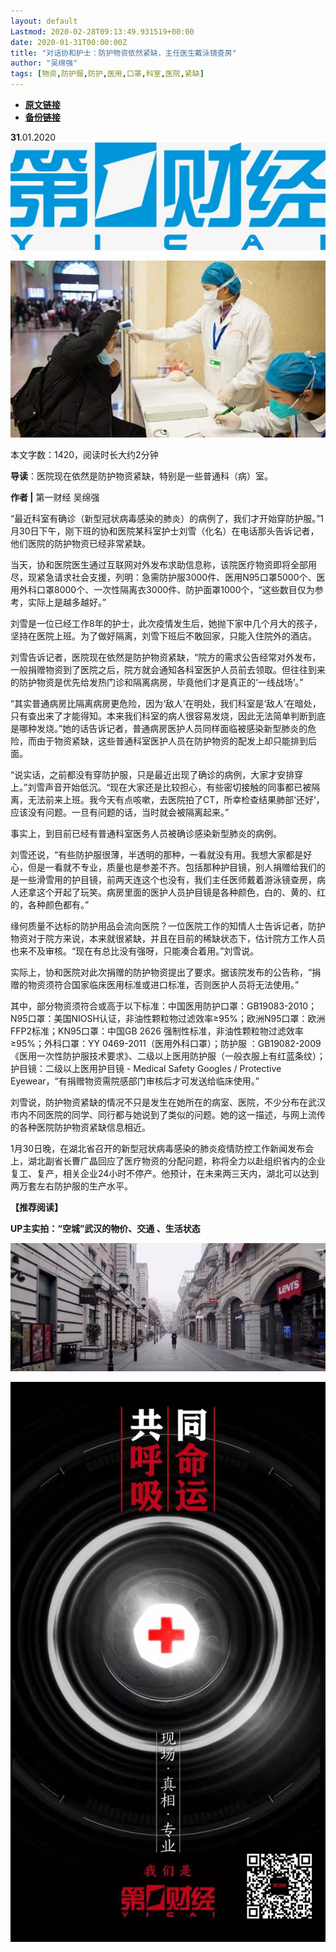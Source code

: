 ```yaml
---
layout: default
Lastmod: 2020-02-28T09:13:49.931519+00:00
date: 2020-01-31T00:00:00Z
title: "对话协和护士：防护物资依然紧缺，主任医生戴泳镜查房"
author: "吴绵强"
tags: [物资,防护服,防护,医用,口罩,科室,医院,紧缺]
---
```


* [**原文链接**](http://mp.weixin.qq.com/s?__biz=MjM5MTM3NTMwNA==&mid=2660911582&idx=2&sn=b5ea61fde83339dbda098083cebe37e4&chksm=bdd863798aafea6f2a7b9e0e7d6a59b036e6c3d90bb5a998a2212e3c9791dc9b36b66eb46c5b#rd)
* [**备份链接**](http://archive.is/nZEYq)


  

**31**.01.2020![](/images/post/b964456eeb895c5ca2180c84e43a5c1c.jpg)

![](/images/post/c18b134192bad80bb018e226e880d901.jpg)

本文字数：1420，阅读时长大约2分钟

**导读**：医院现在依然是防护物资紧缺，特别是一些普通科（病）室。

  

**作者 |** 第一财经 吴绵强

“最近科室有确诊（新型冠状病毒感染的肺炎）的病例了，我们才开始穿防护服。”1月30日下午，刚下班的协和医院某科室护士刘雪（化名）在电话那头告诉记者，他们医院的防护物资已经非常紧缺。

当天，协和医院医生通过互联网对外发布求助信息称，该院医疗物资即将全部用尽，现紧急请求社会支援，列明：急需防护服3000件、医用N95口罩5000个、医用外科口罩8000个、一次性隔离衣3000件、防护面罩1000个，“这些数目仅为参考，实际上是越多越好。”

刘雪是一位已经工作8年的护士，此次疫情发生后，她抛下家中几个月大的孩子，坚持在医院上班。为了做好隔离，刘雪下班后不敢回家，只能入住院外的酒店。

刘雪告诉记者，医院现在依然是防护物资紧缺，“院方的需求公告经常对外发布，一般捐赠物资到了医院之后，院方就会通知各科室医护人员前去领取。但往往到来的防护物资是优先给发热门诊和隔离病房，毕竟他们才是真正的‘一线战场’。”

“其实普通病房比隔离病房更危险，因为‘敌人’在明处，我们科室是‘敌人’在暗处，只有查出来了才能得知。本来我们科室的病人很容易发烧，因此无法简单判断到底是哪种发烧。”她的话告诉记者，普通病房医护人员同样面临被感染新型肺炎的危险，而由于物资紧缺，这些普通科室医护人员在防护物资的配发上却只能排到后面。

“说实话，之前都没有穿防护服，只是最近出现了确诊的病例，大家才安排穿上。”刘雪声音开始低沉。“现在大家还是比较担心，有些密切接触的同事都已被隔离，无法前来上班。我今天有点咳嗽，去医院拍了CT，所幸检查结果肺部‘还好’，应该没有问题。一旦有问题的话，当时就会被隔离起来。”

事实上，到目前已经有普通科室医务人员被确诊感染新型肺炎的病例。

刘雪还说，“有些防护服很薄，半透明的那种，一看就没有用。我想大家都是好心，但是一看就不专业，质量也是参差不齐。包括那种护目镜，别人捐赠给我们的是一些滑雪用的护目镜，前两天连这个也没有，我们主任医师戴着游泳镜查房，病人还拿这个开起了玩笑。病房里面的医护人员护目镜是各种颜色，白的、黄的、红的，各种颜色都有。”

缘何质量不达标的防护用品会流向医院？一位医院工作的知情人士告诉记者，防护物资对于院方来说，本来就很紧缺，并且在目前的稀缺状态下，估计院方工作人员也来不及审核。“现在有总比没有强呀，只能凑合着用。”刘雪说。

实际上，协和医院对此次捐赠的防护物资提出了要求。据该院发布的公告称，“捐赠的物资须符合国家临床医用标准或进口标准，否则医护人员将无法使用。”

其中，部分物资须符合或高于以下标准：中国医用防护口罩：GB19083-2010；N95口罩：美国NIOSH认证，非油性颗粒物过滤效率≥95%；欧洲N95口罩：欧洲FFP2标准；KN95口罩：中国GB 2626 强制性标准，非油性颗粒物过滤效率≥95%；外科口罩：YY 0469-2011（医用外科口罩）；防护服 ：GB19082-2009《医用一次性防护服技术要求》、二级以上医用防护服（一般衣服上有红蓝条纹）；护目镜：二级以上医用护目镜 - Medical Safety Googles / Protective Eyewear，“有捐赠物资需院感部门审核后才可发送给临床使用。”

刘雪说，防护物资紧缺的情况不只是发生在她所在的病室、医院，不少分布在武汉市内不同医院的同学、同行都与她说到了类似的问题。她的这一描述，与网上流传的各种医院防护物资紧缺信息相近。

1月30日晚，在湖北省召开的新型冠状病毒感染的肺炎疫情防控工作新闻发布会上，湖北副省长曹广晶回应了医疗物资的分配问题，称将全力以赴组织省内的企业复工、复产，相关企业24小时不停产。他预计，在未来两三天内，湖北可以达到两万套左右防护服的生产水平。

**【推荐阅读】**  

**UP主实拍：“空城”武汉的物价、交通 、生活状态**

[![](/images/post/95378c138081e87ab45f85e97ac64671.jpg)](http://mp.weixin.qq.com/s?__biz=MjM5MTM3NTMwNA==&mid=2660911356&idx=1&sn=7ffb93ebf418b95431c855ef076d60a9&chksm=bdd8625b8aafeb4de0e755a3a94953a08b8683b96b692ea2bc68a976f3d13218eb323988780a&scene=21#wechat_redirect)

![](/images/post/8cd8a1d0aba0700b88fba4e2bebbdee5.jpg)


